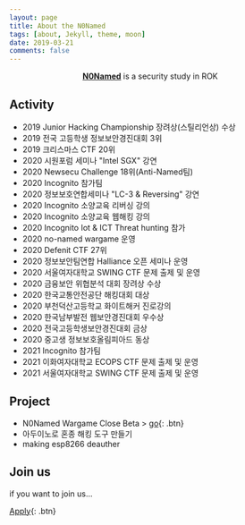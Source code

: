 ```yaml
---
layout: page
title: About the N0Named
tags: [about, Jekyll, theme, moon]
date: 2019-03-21
comments: false
---
```

    
<center><a href="https://n0-named.github.io//"><b>N0Named</b></a> is a security study in ROK</center>

## Activity
* 2019 Junior Hacking Championship 장려상(스틸리언상) 수상
* 2019 전국 고등학생 정보보안경진대회 3위
* 2019 크리스마스 CTF 20위
* 2020 시원포럼 세미나 "Intel SGX" 강연
* 2020 Newsecu Challenge 18위(Anti-Named팀)
* 2020 Incognito 참가팀
* 2020 정보보호연합세미나 "LC-3 & Reversing" 강연
* 2020 Incognito 소양교육 리버싱 강의
* 2020 Incognito 소양교육 웹해킹 강의 
* 2020 Incognito Iot & ICT Threat hunting 참가
* 2020 no-named wargame 운영
* 2020 Defenit CTF 27위
* 2020 정보보안팀연합 Halliance 오픈 세미나 운영
* 2020 서울여자대학교 SWING CTF 문제 출제 및 운영
* 2020 금융보안 위협분석 대회 장려상 수상
* 2020 한국교통안전공단 해킹대회 대상
* 2020 부천덕산고등학교 화이트해커 진로강의
* 2020 한국남부발전 웹보안경진대회 우수상
* 2020 전국고등학생보안경진대회 금상
* 2020 중고생 정보보호올림피아드 동상
* 2021 Incognito 참가팀
* 2021 이화여자대학교 ECOPS CTF 문제 출제 및 운영
* 2021 서울여자대학교 SWING CTF 문제 출제 및 운영

## Project
* N0Named Wargame Close Beta > [go](http://no-named.kr){: .btn}
* 아두이노로 혼종 해킹 도구 만들기
* making esp8266 deauther


## Join us

if you want to join us...
      
[Apply](https://forms.gle/2jVsCKxA8NitQTE97){: .btn}
